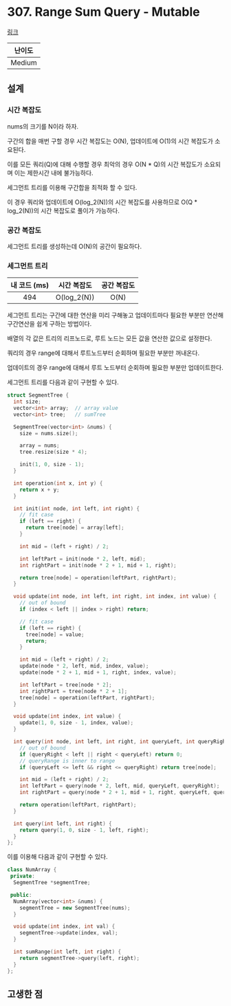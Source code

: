 # 307. Range Sum Query - Mutable

[링크](https://leetcode.com/problems/range-sum-query-mutable/)

| 난이도 |
| :----: |
| Medium |

## 설계

### 시간 복잡도

nums의 크기를 N이라 하자.

구간의 합을 매번 구할 경우 시간 복잡도는 O(N), 업데이트에 O(1)의 시간 복잡도가 소요된다.

이를 모든 쿼리(Q)에 대해 수행할 경우 최악의 경우 O(N \* Q)의 시간 복잡도가 소요되며 이는 제한시간 내에 불가능하다.

세그먼트 트리를 이용해 구간합을 최적화 할 수 있다.

이 경우 쿼리와 업데이트에 O(log_2(N))의 시간 복잡도를 사용하므로 O(Q \* log_2(N))의 시간 복잡도로 풀이가 가능하다.

### 공간 복잡도

세그먼트 트리를 생성하는데 O(N)의 공간이 필요하다.

### 세그먼트 트리

| 내 코드 (ms) | 시간 복잡도 | 공간 복잡도 |
| :----------: | :---------: | :---------: |
|     494      | O(log_2(N)) |    O(N)     |

세그먼트 트리는 구간에 대한 연산을 미리 구해놓고 업데이트마다 필요한 부분만 연산해 구간연산을 쉽게 구하는 방법이다.

배열의 각 값은 트리의 리프노드로, 루트 노드는 모든 값을 연산한 값으로 설정한다.

쿼리의 경우 range에 대해서 루트노드부터 순회하며 필요한 부분만 꺼내온다.

업데이트의 경우 range에 대해서 루트 노드부터 순회하며 필요한 부분만 업데이트한다.

세그먼트 트리를 다음과 같이 구현할 수 있다.

```cpp
struct SegmentTree {
  int size;
  vector<int> array;  // array value
  vector<int> tree;   // sumTree

  SegmentTree(vector<int> &nums) {
    size = nums.size();

    array = nums;
    tree.resize(size * 4);

    init(1, 0, size - 1);
  }

  int operation(int x, int y) {
    return x + y;
  }

  int init(int node, int left, int right) {
    // fit case
    if (left == right) {
      return tree[node] = array[left];
    }

    int mid = (left + right) / 2;

    int leftPart = init(node * 2, left, mid);
    int rightPart = init(node * 2 + 1, mid + 1, right);

    return tree[node] = operation(leftPart, rightPart);
  }

  void update(int node, int left, int right, int index, int value) {
    // out of bound
    if (index < left || index > right) return;

    // fit case
    if (left == right) {
      tree[node] = value;
      return;
    }

    int mid = (left + right) / 2;
    update(node * 2, left, mid, index, value);
    update(node * 2 + 1, mid + 1, right, index, value);

    int leftPart = tree[node * 2];
    int rightPart = tree[node * 2 + 1];
    tree[node] = operation(leftPart, rightPart);
  }

  void update(int index, int value) {
    update(1, 0, size - 1, index, value);
  }

  int query(int node, int left, int right, int queryLeft, int queryRight) {
    // out of bound
    if (queryRight < left || right < queryLeft) return 0;
    // queryRange is inner to range
    if (queryLeft <= left && right <= queryRight) return tree[node];

    int mid = (left + right) / 2;
    int leftPart = query(node * 2, left, mid, queryLeft, queryRight);
    int rightPart = query(node * 2 + 1, mid + 1, right, queryLeft, queryRight);

    return operation(leftPart, rightPart);
  }

  int query(int left, int right) {
    return query(1, 0, size - 1, left, right);
  }
};
```

이를 이용해 다음과 같이 구현할 수 있다.

```cpp
class NumArray {
 private:
  SegmentTree *segmentTree;

 public:
  NumArray(vector<int> &nums) {
    segmentTree = new SegmentTree(nums);
  }

  void update(int index, int val) {
    segmentTree->update(index, val);
  }

  int sumRange(int left, int right) {
    return segmentTree->query(left, right);
  }
};
```

## 고생한 점

